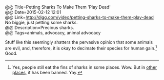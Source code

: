 @@ Title=Petting Sharks To Make Them 'Play Dead'  
@@ Date=2015-02-12 12:01  
@@ Link=http://digg.com/video/petting-sharks-to-make-them-play-dead  
No biggie, just petting some sharks.  
@@ Description=Precious sharks.  
@@ Tags=animals, advocacy, animal advocacy   

Stuff like this seemingly shatters the pervasive opinion that some animals are evil, and, therefore, it is okay to decimate their species for human gain.[^y] Good. 

[^y]: Yes, people still eat the fins of sharks in some places. Wow. But in [other places][humanesociety], it has been banned. Yay.

[humanesociety]: http://www.humanesociety.org/news/press_releases/2013/07/new-york-ends-shark-fin-trade-072613.html
